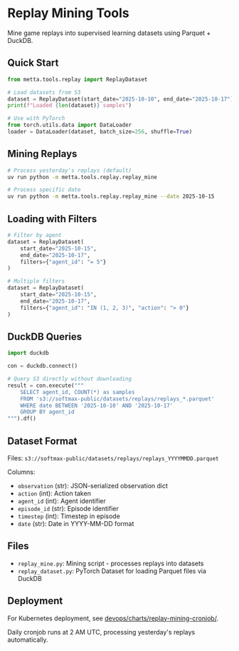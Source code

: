 # Replay Mining Tools

Mine game replays into supervised learning datasets using Parquet + DuckDB.

## Quick Start

```python
from metta.tools.replay import ReplayDataset

# Load datasets from S3
dataset = ReplayDataset(start_date="2025-10-10", end_date="2025-10-17")
print(f"Loaded {len(dataset)} samples")

# Use with PyTorch
from torch.utils.data import DataLoader
loader = DataLoader(dataset, batch_size=256, shuffle=True)
```

## Mining Replays

```bash
# Process yesterday's replays (default)
uv run python -m metta.tools.replay.replay_mine

# Process specific date
uv run python -m metta.tools.replay.replay_mine --date 2025-10-15
```

## Loading with Filters

```python
# Filter by agent
dataset = ReplayDataset(
    start_date="2025-10-15",
    end_date="2025-10-17",
    filters={"agent_id": "= 5"}
)

# Multiple filters
dataset = ReplayDataset(
    start_date="2025-10-15",
    end_date="2025-10-17",
    filters={"agent_id": "IN (1, 2, 3)", "action": "> 0"}
)
```

## DuckDB Queries

```python
import duckdb

con = duckdb.connect()

# Query S3 directly without downloading
result = con.execute("""
    SELECT agent_id, COUNT(*) as samples
    FROM 's3://softmax-public/datasets/replays/replays_*.parquet'
    WHERE date BETWEEN '2025-10-10' AND '2025-10-17'
    GROUP BY agent_id
""").df()
```

## Dataset Format

Files: `s3://softmax-public/datasets/replays/replays_YYYYMMDD.parquet`

Columns:
- `observation` (str): JSON-serialized observation dict
- `action` (int): Action taken
- `agent_id` (int): Agent identifier
- `episode_id` (str): Episode identifier
- `timestep` (int): Timestep in episode
- `date` (str): Date in YYYY-MM-DD format

## Files

- `replay_mine.py`: Mining script - processes replays into datasets
- `replay_dataset.py`: PyTorch Dataset for loading Parquet files via DuckDB

## Deployment

For Kubernetes deployment, see [devops/charts/replay-mining-cronjob/](../../../devops/charts/replay-mining-cronjob/README.md).

Daily cronjob runs at 2 AM UTC, processing yesterday's replays automatically.
